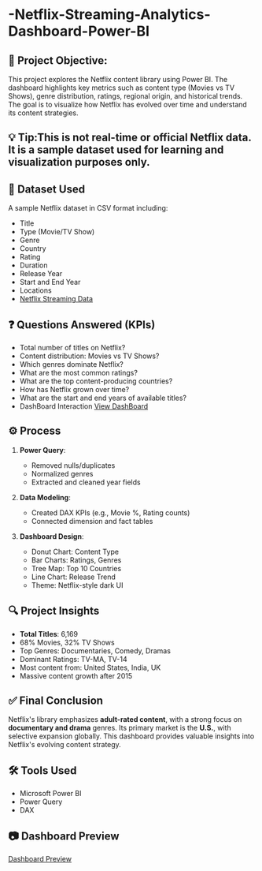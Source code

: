 # -Netflix-Streaming-Analytics-Dashboard-Power-BI
## 📌 Project Objective:
This project explores the Netflix content library using Power BI. The dashboard highlights key metrics such as content type (Movies vs TV Shows),  genre distribution, ratings, regional origin, and historical trends. The goal is to visualize how Netflix has evolved over time and understand its content strategies.

## 💡 Tip:This is not real-time or official Netflix data. It is a sample dataset used for learning and visualization purposes only.

## 📂 Dataset Used
A sample Netflix dataset in CSV format including:
- Title
- Type (Movie/TV Show)
- Genre
- Country
- Rating
- Duration
- Release Year
- Start and End Year
- Locations
- <a href="https://github.com/ParagSakat-eng/-Netflix-Streaming-Analytics-Dashboard-Power-BI/blob/main/netflix_titles.csv"> Netflix Streaming Data</a>
  
## ❓ Questions Answered (KPIs)
- Total number of titles on Netflix?
- Content distribution: Movies vs TV Shows?
- Which genres dominate Netflix?
- What are the most common ratings?
- What are the top content-producing countries?
- How has Netflix grown over time?
- What are the start and end years of available titles?
- DashBoard Interaction <a href="https://github.com/ParagSakat-eng/-Netflix-Streaming-Analytics-Dashboard-Power-BI/blob/main/Netflix%20Dashboard.pdf"> View DashBoard </a>
  

## ⚙️ Process

1. **Power Query**:
   - Removed nulls/duplicates
   - Normalized genres
   - Extracted and cleaned year fields

2. **Data Modeling**:
   - Created DAX KPIs (e.g., Movie %, Rating counts)
   - Connected dimension and fact tables

3. **Dashboard Design**:
   - Donut Chart: Content Type
   - Bar Charts: Ratings, Genres
   - Tree Map: Top 10 Countries
   - Line Chart: Release Trend
   - Theme: Netflix-style dark UI

  ## 🔍 Project Insights

- **Total Titles**: 6,169
- 68% Movies, 32% TV Shows
- Top Genres: Documentaries, Comedy, Dramas
- Dominant Ratings: TV-MA, TV-14
- Most content from: United States, India, UK
- Massive content growth after 2015
  
## ✅ Final Conclusion

Netflix's library emphasizes **adult-rated content**, with a strong focus on **documentary and drama** genres. Its primary market is the **U.S.**, with selective expansion globally. This dashboard provides valuable insights into Netflix's evolving content strategy.

## 🛠️ Tools Used
- Microsoft Power BI
- Power Query
- DAX
  
## 📷 Dashboard Preview
<a href="https://github.com/ParagSakat-eng/-Netflix-Streaming-Analytics-Dashboard-Power-BI/blob/main/Netflix%20DashBoard%20SS.PNG"> Dashboard Preview </a>

